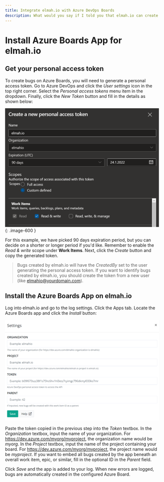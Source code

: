 ```yaml
---
title: Integrate elmah.io with Azure DevOps Boards
description: What would you say if I told you that elmah.io can create bugs for you? With the Azure Boards app, all your bugs are automatically created on Azure DevOps.
---
```


# Install Azure Boards App for elmah.io

## Get your personal access token

To create bugs on Azure Boards, you will need to generate a personal access token. Go to Azure DevOps and click the *User settings* icon in the top right corner. Select the *Personal access tokens* menu item in the dropdown. Finally, click the *New Token* button and fill in the details as shown below:

![Create personal access token](images/apps/azureboards/personal-access-token.png){: .image-600 }

For this example, we have picked 90 days expiration period, but you can decide on a shorter or longer period if you'd like. Remember to enable the *Read & write* scope under **Work Items**. Next, click the *Create* button and copy the generated token.

> Bugs created by elmah.io will have the *CreatedBy* set to the user generating the personal access token. If you want to identify bugs created by elmah.io, you should create the token from a new user (like elmahio@yourdomain.com).

## Install the Azure Boards App on elmah.io

Log into elmah.io and go to the log settings. Click the Apps tab. Locate the Azure Boards app and click the *Install* button:

![Install Azure Boards App](images/apps/azureboards/install-settings.png)

Paste the token copied in the previous step into the *Token* textbox. In the *Organization* textbox, input the name of your organization. For https://dev.azure.com/myorg/myproject, the organization name would be *myorg*. In the *Project* textbox, input the name of the project containing your board. For https://dev.azure.com/myorg/myproject, the project name would be *myproject*. If you want to embed all bugs created by the app beneath an overall work item, epic, or similar, fill in the optional ID in the *Parent* field.

Click *Save* and the app is added to your log. When new errors are logged, bugs are automatically created in the configured Azure Board.